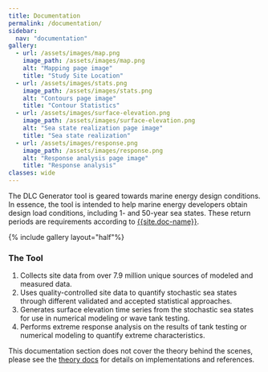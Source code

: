 ```yaml
---
title: Documentation
permalink: /documentation/
sidebar:
  nav: "documentation"
gallery:
  - url: /assets/images/map.png
    image_path: /assets/images/map.png
    alt: "Mapping page image"
    title: "Study Site Location"
  - url: /assets/images/stats.png
    image_path: /assets/images/stats.png
    alt: "Contours page image"
    title: "Contour Statistics"
  - url: /assets/images/surface-elevation.png
    image_path: /assets/images/surface-elevation.png
    alt: "Sea state realization page image"
    title: "Sea state realization"
  - url: /assets/images/response.png
    image_path: /assets/images/response.png
    alt: "Response analysis page image"
    title: "Response analysis"
classes: wide 
---
```


The DLC Generator tool is geared towards marine energy design conditions. In essence, the tool is intended to help marine energy developers obtain design load conditions, including 1- and 50-year sea states. These return periods are requirements according to [{{site.doc-name}}]({{site.doc-link}}).

{% include gallery layout="half"%}

### The Tool

1. Collects site data from over 7.9 million unique sources of modeled and measured data.
2. Uses quality-controlled site data to quantify stochastic sea states through different validated and accepted statistical approaches.
3. Generates surface elevation time series from the stochastic sea states for use in numerical modeling or wave tank testing.
4. Performs extreme response analysis on the results of tank testing or numerical modeling to quantify extreme characteristics.


This documentation section does not cover the theory behind the scenes, please see the [theory docs](/theory/) for details on implementations and references.






